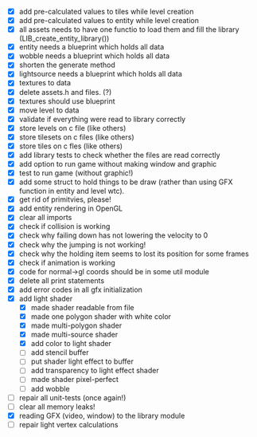 - [x] add pre-calculated values to tiles while level creation
- [x] add pre-calculated values to entity while level creation
- [x] all assets needs to have one functio to load them and fill the library (LIB_create_entity_library())
- [x] entity needs a blueprint which holds all data
- [x] wobble needs a blueprint which holds all data
- [x] shorten the generate method
- [x] lightsource needs a blueprint which holds all data
- [x] textures to data
- [x] delete assets.h and files. (?)
- [x] textures should use blueprint
- [x] move level to data
- [x] validate if everything were read to library correctly
- [x] store levels on c file (like others)
- [x] store tilesets on c files (like others)
- [x] store tiles on c fles (like others)
- [x] add library tests to check whether the files are read correctly
- [x] add option to run game without making window and graphic
- [x] test to run game (without graphic!)
- [x] add some struct to hold things to be draw (rather than using GFX function
  in entity and level wtc).
- [x] get rid of primitvies, please!
- [x] add entity rendering in OpenGL
- [x] clear all imports
- [x] check if collision is working
- [x] check why failing down has not lowering the velocity to 0
- [x] check why the jumping is not working!
- [x] check why the holding item seems to lost its position for some frames
- [x] check if animation is working
- [x] code for normal->gl coords should be in some util module
- [x] delete all print statements
- [x] add error codes in all gfx initialization
- [x] add light shader
  - [x] made shader readable from file
  - [x] made one polygon shader with white color
  - [x] made multi-polygon shader
  - [x] made multi-source shader
  - [x] add color to light shader
  - [ ] add stencil buffer
  - [ ] put shader light effect to buffer
  - [ ] add transparency to light effect shader
  - [ ] made shader pixel-perfect
  - [ ] add wobble
- [ ] repair all unit-tests (once again!)
- [ ] clear all memory leaks!
- [x] reading GFX (video, window) to the library module
- [ ] repair light vertex calculations
